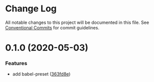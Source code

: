# Change Log

All notable changes to this project will be documented in this file.
See [Conventional Commits](https://conventionalcommits.org) for commit guidelines.

# 0.1.0 (2020-05-03)

### Features

- add babel-preset ([363fd8e](https://github.com/zxeryu/start/commit/363fd8eb35fffa2846d6cdbbbd79318a4074dc0f))
